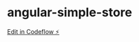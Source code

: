 # angular-simple-store

[Edit in Codeflow ⚡️](https://stackblitz.com/~/github.com/quoctm17/angular-simple-store)